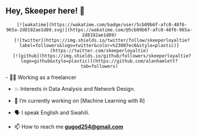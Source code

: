 ## Hey, Skeeper here! :wave:
<div align="center">
   <div>
   
  <!--START_SECTION:waka-->
      [![wakatime](https://wakatime.com/badge/user/5cb09b6f-afc0-48f6-965a-2d8192ae1d89.svg)](https://wakatime.com/@5cb09b6f-afc0-48f6-965a-2d8192ae1d89)
      [![twitter](https://img.shields.io/twitter/follow/skeeperloyaltie?label=followers&logo=twitter&color=%23007ec6&style=plastic)](https://twitter.com/skeeperloyaltie)
      [![github](https://img.shields.io/github/followers/skeeperloyaltie?logo=github&style=plastic)](https://github.com/alanhamlett?tab=followers)
  <!--END_SECTION:waka-->
</div>
<div align="left">
   <!-- my details -->
  - 👩‍🚒 Working as a freelancer
  
  - 💥 Interests in Data Analysis and Network Design.
  
  - 🔭 I’m currently working on [Machine Learning with R]

  - 🗣️ I speak English and Swahili.

  - 📫 How to reach me **gugod254@gmail.com**
</div>
<div>
</div>


